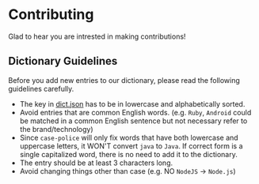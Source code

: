 # Contributing

Glad to hear you are intrested in making contributions!

## Dictionary Guidelines

Before you add new entries to our dictionary, please read the following guidelines carefully.

- The key in [dict.json](./dict.json) has to be in lowercase and alphabetically sorted.
- Avoid entries that are common English words. (e.g. `Ruby`, `Android` could be matched in a common English sentence but not necessary refer to the brand/technology)
- Since `case-police` will only fix words that have both lowercase and uppercase letters, it WON'T convert `java` to `Java`. If correct form is a single capitalized word, there is no need to add it to the dictionary.
- The entry should be at least 3 characters long.
- Avoid changing things other than case (e.g. NO `NodeJS` -> `Node.js`)
